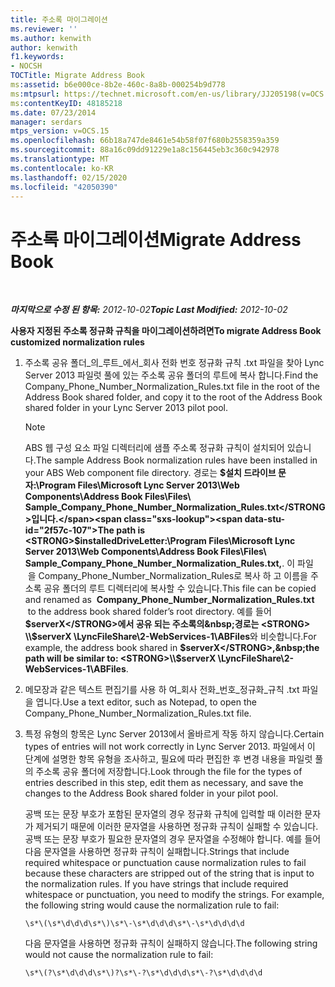 ```yaml
---
title: 주소록 마이그레이션
ms.reviewer: ''
ms.author: kenwith
author: kenwith
f1.keywords:
- NOCSH
TOCTitle: Migrate Address Book
ms:assetid: b6e000ce-8b2e-460c-8a8b-000254b9d778
ms:mtpsurl: https://technet.microsoft.com/en-us/library/JJ205198(v=OCS.15)
ms:contentKeyID: 48185218
ms.date: 07/23/2014
manager: serdars
mtps_version: v=OCS.15
ms.openlocfilehash: 66b18a747de8461e54b58f07f680b2558359a359
ms.sourcegitcommit: 88a16c09dd91229e1a8c156445eb3c360c942978
ms.translationtype: MT
ms.contentlocale: ko-KR
ms.lasthandoff: 02/15/2020
ms.locfileid: "42050390"
---
```

<div data-xmlns="http://www.w3.org/1999/xhtml">

<div class="topic" data-xmlns="http://www.w3.org/1999/xhtml" data-msxsl="urn:schemas-microsoft-com:xslt" data-cs="http://msdn.microsoft.com/">

<div data-asp="http://msdn2.microsoft.com/asp">

# <a name="migrate-address-book"></a><span data-ttu-id="2f57c-102">주소록 마이그레이션</span><span class="sxs-lookup"><span data-stu-id="2f57c-102">Migrate Address Book</span></span>

</div>

<div id="mainSection">

<div id="mainBody">

<span> </span>

<span data-ttu-id="2f57c-103">_**마지막으로 수정 된 항목:** 2012-10-02_</span><span class="sxs-lookup"><span data-stu-id="2f57c-103">_**Topic Last Modified:** 2012-10-02_</span></span>

<span data-ttu-id="2f57c-104">**사용자 지정된 주소록 정규화 규칙을 마이그레이션하려면**</span><span class="sxs-lookup"><span data-stu-id="2f57c-104">**To migrate Address Book customized normalization rules**</span></span>

1.  <span data-ttu-id="2f57c-105">주소록 공유 폴더\_의\_루트\_에서\_회사 전화 번호 정규화 규칙 .txt 파일을 찾아 Lync Server 2013 파일럿 풀에 있는 주소록 공유 폴더의 루트에 복사 합니다.</span><span class="sxs-lookup"><span data-stu-id="2f57c-105">Find the Company\_Phone\_Number\_Normalization\_Rules.txt file in the root of the Address Book shared folder, and copy it to the root of the Address Book shared folder in your Lync Server 2013 pilot pool.</span></span>
    
    <div>
    

    > [!NOTE]  
    > <span data-ttu-id="2f57c-106">ABS 웹 구성 요소 파일 디렉터리에 샘플 주소록 정규화 규칙이 설치되어 있습니다.</span><span class="sxs-lookup"><span data-stu-id="2f57c-106">The sample Address Book normalization rules have been installed in your ABS Web component file directory.</span></span> <span data-ttu-id="2f57c-107">경로는 <STRONG>$설치 드라이브 문자:\Program Files\Microsoft Lync Server 2013\Web Components\Address Book Files\Files\ Sample_Company_Phone_Number_Normalization_Rules.txt</STRONG>입니다.</span><span class="sxs-lookup"><span data-stu-id="2f57c-107">The path is <STRONG>$installedDriveLetter:\Program Files\Microsoft Lync Server 2013\Web Components\Address Book Files\Files\ Sample_Company_Phone_Number_Normalization_Rules.txt,</STRONG>.</span></span> <span data-ttu-id="2f57c-108">이 파일 &nbsp; <STRONG></STRONG> &nbsp;을 Company_Phone_Number_Normalization_Rules로 복사 하 고 이름을 주소록 공유 폴더의 루트 디렉터리에 복사할 수 있습니다.</span><span class="sxs-lookup"><span data-stu-id="2f57c-108">This file can be copied and renamed as &nbsp;<STRONG>Company_Phone_Number_Normalization_Rules.txt</STRONG> &nbsp;to the address book shared folder’s root directory.</span></span> <span data-ttu-id="2f57c-109">예를 들어 <STRONG>$serverX</STRONG>에서 공유 되는 주소록의&nbsp;경로는 <STRONG> \\$serverX \LyncFileShare\2-WebServices-1\ABFiles</STRONG>와 비슷합니다.</span><span class="sxs-lookup"><span data-stu-id="2f57c-109">For example, the address book shared in <STRONG>$serverX</STRONG>,&nbsp;the path will be similar to: <STRONG>\\$serverX \LyncFileShare\2-WebServices-1\ABFiles</STRONG>.</span></span>

    
    </div>

2.  <span data-ttu-id="2f57c-110">메모장과 같은 텍스트 편집기를 사용 하 여\_회사 전화\_번호\_정규화\_규칙 .txt 파일을 엽니다.</span><span class="sxs-lookup"><span data-stu-id="2f57c-110">Use a text editor, such as Notepad, to open the Company\_Phone\_Number\_Normalization\_Rules.txt file.</span></span>

3.  <span data-ttu-id="2f57c-111">특정 유형의 항목은 Lync Server 2013에서 올바르게 작동 하지 않습니다.</span><span class="sxs-lookup"><span data-stu-id="2f57c-111">Certain types of entries will not work correctly in Lync Server 2013.</span></span> <span data-ttu-id="2f57c-112">파일에서 이 단계에 설명한 항목 유형을 조사하고, 필요에 따라 편집한 후 변경 내용을 파일럿 풀의 주소록 공유 폴더에 저장합니다.</span><span class="sxs-lookup"><span data-stu-id="2f57c-112">Look through the file for the types of entries described in this step, edit them as necessary, and save the changes to the Address Book shared folder in your pilot pool.</span></span>
    
    <span data-ttu-id="2f57c-p103">공백 또는 문장 부호가 포함된 문자열의 경우 정규화 규칙에 입력할 때 이러한 문자가 제거되기 때문에 이러한 문자열을 사용하면 정규화 규칙이 실패할 수 있습니다. 공백 또는 문장 부호가 필요한 문자열의 경우 문자열을 수정해야 합니다. 예를 들어 다음 문자열을 사용하면 정규화 규칙이 실패합니다.</span><span class="sxs-lookup"><span data-stu-id="2f57c-p103">Strings that include required whitespace or punctuation cause normalization rules to fail because these characters are stripped out of the string that is input to the normalization rules. If you have strings that include required whitespace or punctuation, you need to modify the strings. For example, the following string would cause the normalization rule to fail:</span></span>
    
        \s*\(\s*\d\d\d\s*\)\s*\-\s*\d\d\d\s*\-\s*\d\d\d\d
    
    <span data-ttu-id="2f57c-116">다음 문자열을 사용하면 정규화 규칙이 실패하지 않습니다.</span><span class="sxs-lookup"><span data-stu-id="2f57c-116">The following string would not cause the normalization rule to fail:</span></span>
    
        \s*\(?\s*\d\d\d\s*\)?\s*\-?\s*\d\d\d\s*\-?\s*\d\d\d\d

</div>

<span> </span>

</div>

</div>

</div>

